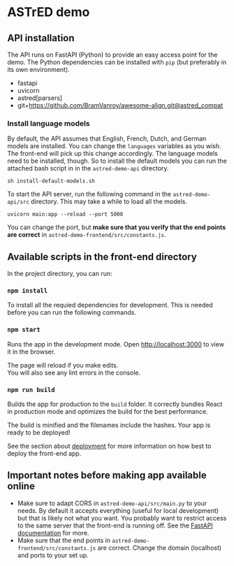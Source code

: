 # ASTrED demo

## API installation

The API runs on FastAPI (Python) to provide an easy access point for the demo. The Python dependencies
can be installed with `pip` (but preferably in its own environment).

- fastapi 
- uvicorn
- astred[parsers]
- git+https://github.com/BramVanroy/awesome-align.git@astred_compat

### Install language models

By default, the API assumes that English, French, Dutch, and German models are installed. You can change 
the `languages` variables as you wish. The front-end will pick up this change accordingly. The language 
models need to be installed, though. So to install the default models you can run the attached bash script in
in the `astred-demo-api` directory.

```shell
sh install-default-models.sh
```
 
To start the API server, run the following command in the `astred-demo-api/src` directory. This may take a while to 
load all the models.

```shell
uvicorn main:app --reload --port 5000
```

You can change the port, but **make sure that you verify that the end points are correct** in
`astred-demo-frontend/src/constants.js`.

## Available scripts in the front-end directory

In the project directory, you can run:

### `npm install`

To install all the requied dependencies for development. This is needed before you can run the following commands.

### `npm start`

Runs the app in the development mode.
Open [http://localhost:3000](http://localhost:3000) to view it in the browser.

The page will reload if you make edits.\
You will also see any lint errors in the console.

### `npm run build`

Builds the app for production to the `build` folder.
It correctly bundles React in production mode and optimizes the build for the best performance.

The build is minified and the filenames include the hashes.
Your app is ready to be deployed!

See the section about [deployment](https://facebook.github.io/create-react-app/docs/deployment) for more information
on how best to deploy the front-end app.

## Important notes before making app available online

- Make sure to adapt CORS in `astred-demo-api/src/main.py` to your needs. By default it accepts everything (useful 
  for local development) but that is likely not what you want. You probably want to restrict access to the same server
  that the front-end is running off. See the
  [FastAPI documentation](https://fastapi.tiangolo.com/tutorial/cors/#use-corsmiddleware) for more.
- Make sure that the end points in `astred-demo-frontend/src/constants.js` are correct. Change the domain (localhost)
  and ports to your set up.
